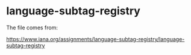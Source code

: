 # language-subtag-registry

The file comes from:

<https://www.iana.org/assignments/language-subtag-registry/language-subtag-registry>
